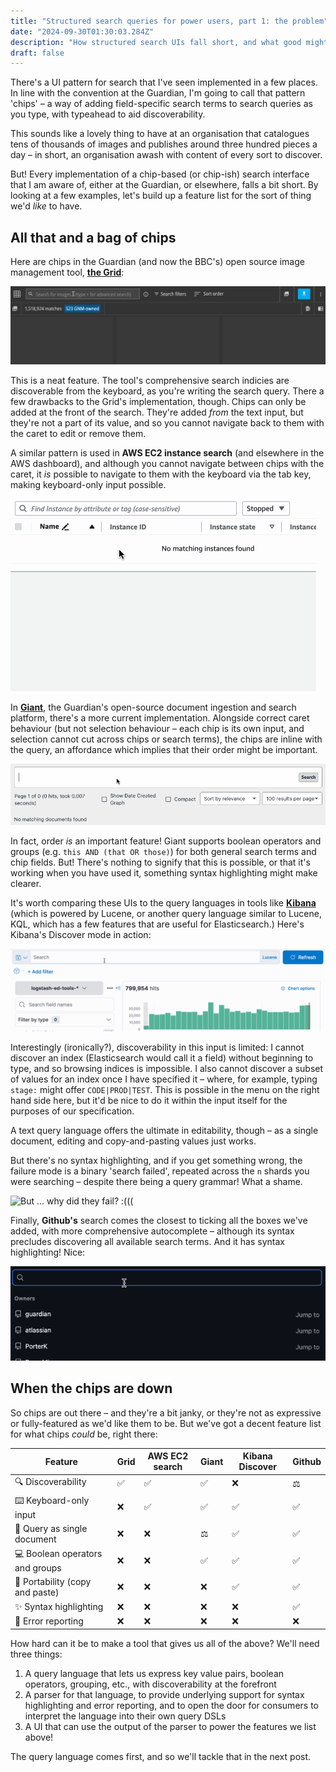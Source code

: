 ```yaml
---
title: "Structured search queries for power users, part 1: the problem"
date: "2024-09-30T01:30:03.284Z"
description: "How structured search UIs fall short, and what good might look like"
draft: false
---
```


There's a UI pattern for search that I've seen implemented in a few places. In line with the convention at the Guardian, I'm going to call that pattern 'chips' – a way of adding field-specific search terms to search queries as you type, with typeahead to aid discoverability.

This sounds like a lovely thing to have at an organisation that catalogues tens of thousands of images and publishes around three hundred pieces a day – in short, an organisation awash with content of every sort to discover.

But! Every implementation of a chip-based (or chip-ish) search interface that I am aware of, either at the Guardian, or elsewhere, falls a bit short. By looking at a few examples, let's build up a feature list for the sort of thing we'd _like_ to have.

## All that and a bag of chips

Here are chips in the Guardian (and now the BBC's) open source image management tool, [**the Grid**](https://github.com/guardian/grid):

![grid-chips](grid-chips.gif)

This is a neat feature. The tool's comprehensive search indicies are discoverable from the keyboard, as you're writing the search query. There a few drawbacks to the Grid's implementation, though. Chips can only be added at the front of the search. They're added _from_ the text input, but they're not a part of its value, and so you cannot navigate back to them with the caret to edit or remove them.

A similar pattern is used in **AWS EC2 instance search** (and elsewhere in the AWS dashboard), and although you cannot navigate between chips with the caret, it _is_ possible to navigate to them with the keyboard via the tab key, making keyboard-only input possible.

![aws-chips](aws-chips.gif)

In [**Giant**](https://github.com/guardian/giant), the Guardian's open-source document ingestion and search platform, there's a more current implementation. Alongside correct caret behaviour (but not selection behaviour – each chip is its own input, and selection cannot cut across chips or search terms), the chips are inline with the query, an affordance which implies that their order might be important.

![giant-chips](giant-chips.gif)

In fact, order _is_ an important feature! Giant supports boolean operators and groups (e.g. `this AND (that OR those)`) for both general search terms and chip fields. But! There's nothing to signify that this is possible, or that it's working when you have used it, something syntax highlighting might make clearer.

It's worth comparing these UIs to the query languages in tools like [**Kibana**](https://www.elastic.co/kibana) (which is powered by Lucene, or another query language similar to Lucene, KQL, which has a few features that are useful for Elasticsearch.) Here's Kibana's Discover mode in action:

![elk-chips](elk-chips.gif)

Interestingly (ironically?), discoverability in this input is limited: I cannot discover an index (Elasticsearch would call it a field) without beginning to type, and so browsing indices is impossible. I also cannot discover a subset of values for an index once I have specified it – where, for example, typing `stage:` might offer `CODE|PROD|TEST`. This is possible in the menu on the right hand side here, but it'd be nice to do it within the input itself for the purposes of our specification.

A text query language offers the ultimate in editability, though – as a single document, editing and copy-and-pasting values just works.

But there's no syntax highlighting, and if you get something wrong, the failure mode is a binary 'search failed', repeated across the `n` shards you were searching – despite there being a query grammar! What a shame.

![But ... _why_ did they fail? :(((](https://github.com/user-attachments/assets/5668f225-43de-4a4f-8313-107c35741ead)

Finally, **Github's** search comes the closest to ticking all the boxes we've added, with more comprehensive autocomplete – although its syntax precludes discovering all available search terms. And it has syntax highlighting! Nice:

![github-chips](github-chips.gif)

## When the chips are down

So chips are out there – and they're a bit janky, or they're not as expressive or fully-featured as we'd like them to be. But we've got a decent feature list for what chips _could_ be, right there:

|Feature|Grid|AWS EC2 search|Giant|Kibana Discover|Github|
|-|-|-|-|-|-|
|🔍 Discoverability|✅|✅|✅|❌|⚖️|
|⌨️ Keyboard-only input|❌|✅|✅|✅|✅|
|📄 Query as single document|❌|❌|⚖️|✅|✅|
|💻 Boolean operators and groups|❌|❌|✅|✅|✅|
|🧳 Portability (copy and paste)|❌|❌|❌|✅|✅|
|✨ Syntax highlighting|❌|❌|❌|❌|✅|
|🚨 Error reporting|❌|❌|❌|❌|❌|


How hard can it be to make a tool that gives us all of the above? We'll need three things:
1. A query language that lets us express key value pairs, boolean operators, grouping, etc., with discoverability at the forefront
2. A parser for that language, to provide underlying support for syntax highlighting and error reporting, and to open the door for consumers to interpret the language into their own query DSLs
3. A UI that can use the output of the parser to power the features we list above!

The query language comes first, and so we'll tackle that in the next post.